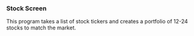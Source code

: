 ### Stock Screen

This program takes a list of stock tickers and creates a portfolio of 12-24 stocks to match the market.